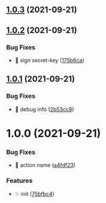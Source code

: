 ## [1.0.3](https://github.com/wow-actions/dingtalk-notify/compare/v1.0.2...v1.0.3) (2021-09-21)

## [1.0.2](https://github.com/wow-actions/dingtalk-notify/compare/v1.0.1...v1.0.2) (2021-09-21)


### Bug Fixes

* 🐛 sign secret-key ([175b6ca](https://github.com/wow-actions/dingtalk-notify/commit/175b6ca606b61aa1f046b7ee4f78278053ffe29d))

## [1.0.1](https://github.com/wow-actions/dingtalk-notify/compare/v1.0.0...v1.0.1) (2021-09-21)


### Bug Fixes

* 🐛 debug info ([2b53cc8](https://github.com/wow-actions/dingtalk-notify/commit/2b53cc8d61645cd55fadd1419a146b951e94983d))

# 1.0.0 (2021-09-21)


### Bug Fixes

* 🐛 action name ([a4fdf23](https://github.com/wow-actions/dingtalk-notify/commit/a4fdf2354e766a73060f104d4a02f956490b33bb))


### Features

* ✨ init ([75bfbc4](https://github.com/wow-actions/dingtalk-notify/commit/75bfbc42d175c042802a82ce9699aaf76d79c37b))
